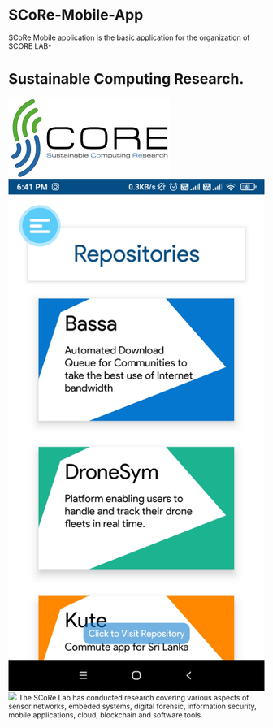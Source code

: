 # SCoRe-Mobile-App
SCoRe Mobile application is the basic application for the organization of SCORE LAB-
# Sustainable Computing Research.
![LOGO](https://github.com/dhawankrish654/SCoRe-Mobile-App/blob/master/download.png)
![](https://github.com/dhawankrish654/SCoRe-Mobile-App/blob/master/Screenshot_2020-10-04-18-41-15-530_org.scorelab.scorelab.jpg)
![](https://github.com/dhawankrish654/SCoRe-Mobile-App/blob/master/Screenshot_2020-10-04-18-41-22-833_org.scorelab.scorelab.jpg,width=50)
The SCoRe Lab has conducted research covering various aspects of sensor networks, embeded systems, digital forensic, information security, mobile applications, cloud, blockchain and software tools.

